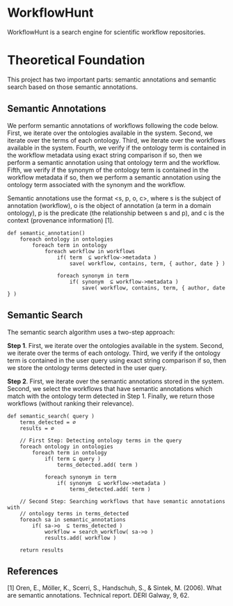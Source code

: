 # WorkflowHunt

WorkflowHunt is a search engine for scientific workflow repositories.

# Theoretical Foundation

This project has two important parts: semantic annotations and semantic search based on those semantic annotations.

## Semantic Annotations

We perform semantic annotations of workflows following the code below. First, we iterate over the ontologies available in the system. Second, we iterate over the terms of each ontology. Third, we iterate over the workflows available in the system. Fourth, we verify if the ontology term is contained in the workflow metadata using exact string comparison if so, then we perform a semantic annotation using that ontology term and the workflow. Fifth, we verify if the synonym of the ontology term is contained in the workflow metadata if so, then we perform a semantic annotation using the ontology term associated with the synonym and the workflow.

Semantic annotations use the format <s, p, o, c>, where s is the subject of annotation (workflow), o is the object of annotation (a term in a domain ontology), p is the predicate (the relationship between s and p), and c is the context (provenance information) [1].

```
def semantic_annotation()
    foreach ontology in ontologies
        foreach term in ontology
            foreach workflow in workflows                   
                if( term  ⊆ workflow->metadata )
                    save( workflow, contains, term, { author, date } )

                foreach synonym in term
                    if( synonym  ⊆ workflow->metadata )
                        save( workflow, contains, term, { author, date } )
```

## Semantic Search

The semantic search algorithm uses a two-step approach:

**Step 1**. First, we iterate over the ontologies available in the system. Second, we iterate over the terms of each ontology. Third, we verify if the ontology term is contained in the user query using exact string comparison if so, then we store the ontology terms detected in the user query.

**Step 2**. First, we iterate over the semantic annotations stored in the system. Second, we select the workflows that have semantic annotations which match with the ontology term detected in Step 1. Finally, we return those workflows (without ranking their relevance).

```
def semantic_search( query )
    terms_detected = ∅
    results = ∅

    // First Step: Detecting ontology terms in the query
    foreach ontology in ontologies
        foreach term in ontology
            if( term ⊆ query )
                terms_detected.add( term )

            foreach synonym in term
                if( synonym  ⊆ workflow->metadata )
                    terms_detected.add( term )

    // Second Step: Searching workflows that have semantic annotations with 
    // ontology terms in terms_detected
    foreach sa in semantic_annotations
        if( sa->o  ⊆ terms_detected )
            workflow = search_workflow( sa->o )
            results.add( workflow )

    return results
```

## References

[1] Oren, E., Möller, K., Scerri, S., Handschuh, S., & Sintek, M. (2006). What are semantic annotations. Technical report. DERI Galway, 9, 62.

